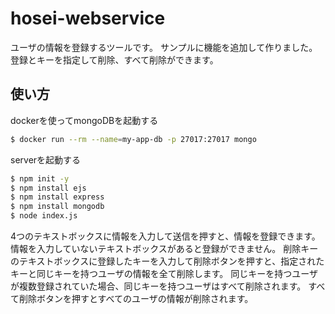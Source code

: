 # hosei-webservice
ユーザの情報を登録するツールです。
サンプルに機能を追加して作りました。
登録とキーを指定して削除、すべて削除ができます。
## 使い方

dockerを使ってmongoDBを起動する

```bash
$ docker run --rm --name=my-app-db -p 27017:27017 mongo
```

serverを起動する

```bash
$ npm init -y
$ npm install ejs
$ npm install express
$ npm install mongodb
$ node index.js
```

4つのテキストボックスに情報を入力して送信を押すと、情報を登録できます。
情報を入力していないテキストボックスがあると登録ができません。
削除キーのテキストボックスに登録したキーを入力して削除ボタンを押すと、指定されたキーと同じキーを持つユーザの情報を全て削除します。
同じキーを持つユーザが複数登録されていた場合、同じキーを持つユーザはすべて削除されます。
すべて削除ボタンを押すとすべてのユーザの情報が削除されます。
